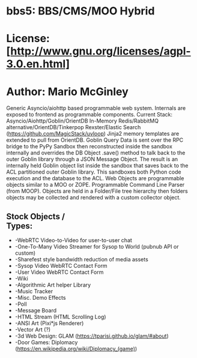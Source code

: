 # bbs5: BBS/CMS/MOO Hybrid
# License: [http://www.gnu.org/licenses/agpl-3.0.en.html]
# Author: Mario McGinley

Generic Asyncio/aiohttp based programmable web system.
Internals are exposed to frontend as programmable components.
Current Stack: Asyncio/Aiohttp/Goblin/OrientDB In-Memory Redis/RabbitMQ alternative/OrientDB/Tinkerpop Rexster/Elastic Search
(https://github.com/MagicStack/uvloop)
Jinja2 memory templates are extended to pull from OrientDB.
Goblin Query Data is sent over the RPC bridge to the PyPy Sandbox then reconstructed inside the sandbox internally and overrides the DB Object .save() method to talk back to the outer Goblin library through a JSON Message Object.  The result is an internally held Goblin object list inside the sandbox that saves back to the ACL partitioned outer Goblin library.  This sandboxes both Python code execution and the database to the ACL.
Web Objects are programmable objects similar to a MOO or ZOPE.
Programmable Command Line Parser (from MOOP).
Objects are held in a Folder/File tree hierarchy then folders objects may be collected and rendered with a custom collector object.




## Stock Objects / <div> Types:
* -WebRTC Video-to-Video for user-to-user chat
* -One-To-Many Video Streamer for Sysop to World (pubnub API or custom)
* -Sharefest style bandwidth reduction of media assets
* -Sysop Video WebRTC Contact Form
* -User Video WebRTC Contact Form
* -Wiki
* -Algorithmic Art helper Library
* -Music Tracker
* -Misc. Demo Effects
* -Poll
* -Message Board
* -HTML Stream (HTML Scrolling Log)
* -ANSI Art (Pixi*js Renderer)
* -Vector Art (?)
* -3d Web Design: GLAM (https://tparisi.github.io/glam/#about)
* -Door Games: Diplomacy (https://en.wikipedia.org/wiki/Diplomacy_(game))
